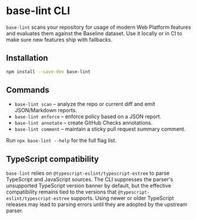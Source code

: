 # base-lint CLI

`base-lint` scans your repository for usage of modern Web Platform features and evaluates them against the Baseline dataset. Use it locally or in CI to make sure new features ship with fallbacks.

## Installation

```bash
npm install --save-dev base-lint
```

## Commands

- `base-lint scan` – analyze the repo or current diff and emit JSON/Markdown reports.
- `base-lint enforce` – enforce policy based on a JSON report.
- `base-lint annotate` – create GitHub Checks annotations.
- `base-lint comment` – maintain a sticky pull request summary comment.

Run `npx base-lint --help` for the full flag list.

## TypeScript compatibility

`base-lint` relies on `@typescript-eslint/typescript-estree` to parse TypeScript and
JavaScript sources. The CLI suppresses the parser's unsupported TypeScript version
banner by default, but the effective compatibility remains tied to the versions that
`@typescript-eslint/typescript-estree` supports. Using newer or older TypeScript
releases may lead to parsing errors until they are adopted by the upstream parser.
